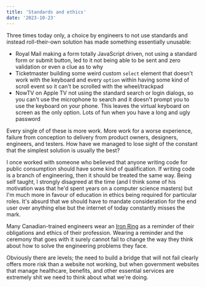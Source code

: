 ```yaml
---
title: 'Standards and ethics'
date: '2023-10-23'
---
```


Three times today only, a choice by engineers to not use standards and instead roll-their-own solution has made something essentially unusable:

- Royal Mail making a form totally JavaScript driven, not using a standard form or submit button, led to it not being able to be sent and zero validation or even a clue as to why
- Ticketmaster building some weird custom `select` element that doesn't work with the keyboard and every `option` within having some kind of scroll event so it can't be scrolled with the wheel/trackpad
- NowTV on Apple TV not using the standard search or login dialogs, so you can't use the microphone to search and it doesn't prompt you to use the keyboard on your phone. This leaves the virtual keyboard on screen as the only option. Lots of fun when you have a long and ugly password

Every single of of these is more work. More work for a worse experience, failure from conception to delivery from product owners, designers, engineers, and testers. How have we managed to lose sight of the constant that the simplest solution is usually the best?

I once worked with someone who believed that anyone writing code for public consumption should have some kind of qualification. If writing code is a branch of engineering, then it should be treated the same way. Being self taught, I strongly disagreed at the time (and I think some of his motivation was that he'd spent years on a computer science masters) but I'm much more in favour of education in ethics being required for particular roles. It's absurd that we should have to mandate consideration for the end user over anything else but the internet of today constantly misses the mark.

Many Canadian-trained engineers wear an [Iron Ring](https://en.wikipedia.org/wiki/Iron_Ring) as a reminder of their obligations and ethics of their profession. Wearing a reminder and the ceremony that goes with it surely cannot fail to change the way they think about how to solve the engineering problems they face.

Obviously there are levels; the need to build a bridge that will not fail clearly offers more risk than a website not working, but when government websites that manage healthcare, benefits, and other essential services are extremely shit we need to think about what we're doing.
